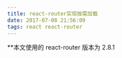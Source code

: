 ```yaml
---
title: react-router实现按需加载
date: 2017-07-08 21:56:09
tags: react react-router
---
```

**本文使用的 react-router 版本为 2.8.1